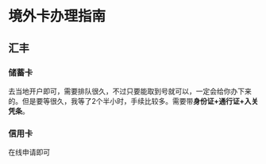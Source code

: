 # 境外卡办理指南

## 汇丰

### 储蓄卡

去当地开户即可，需要排队很久，不过只要能取到号就可以，一定会给你办下来的。但是要等很久，我等了2个半小时，手续比较多。需要带**身份证+通行证+入关凭条**。

### 信用卡

在线申请即可
